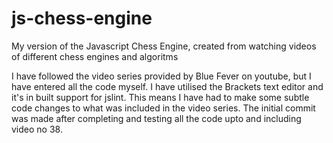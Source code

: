 # js-chess-engine
My version of the Javascript Chess Engine, created from watching videos of different chess engines and algoritms

I have followed the video series provided by Blue Fever on youtube, but I have entered all the code myself.
I have utilised the Brackets text editor and it's in built support for jslint. This means I have had to make some subtle code changes to what was included in the video series.
The initial commit was made after completing and testing all the code upto and including video no 38.
